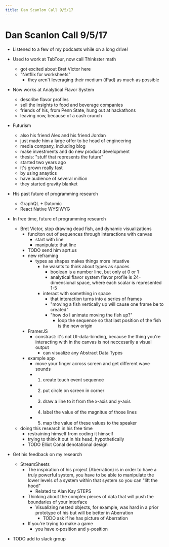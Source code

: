 ```yaml
---
title: Dan Scanlon Call 9/5/17
---
```


# Dan Scanlon Call 9/5/17


* Listened to a few of my podcasts while on a long drive!

* Used to work at TabTour, now call Thinkster math
  * got excited about Bret Victor here
  * "Netflix for worksheets"
    * they aren't leveraging their medium (iPad) as much as possible 


* Now works at Analytical Flavor System
  * describe flavor profiles
  * sell the insights to food and beverage companies
  * friends of his, from Penn State, hung out at hackathons
  * leaving now, because of a cash crunch


* Futurism
  * also his friend Alex and his friend Jordan
  * just made him a large offer to be head of engineering
  * media company, including blog
  * make investments and do new product development
  * thesis: "stuff that represents the future"
  * started two years ago
  * it's grown really fast
  * by using anaytics
  * have audience of several million
  * they started gravity blanket


* His past future of programming research
  * GraphQL + Datomic
  * React Native WYSIWYG


* In free time, future of programming research
  * Bret Victor, stop drawing dead fish, and dynamic visualizations
    * funciton out of sequences through interactions with canvas
      * start with line
      * manipulate that line
    * TODO send him aprt.us
    * new reframing
      * types as shapes makes things more intuative
        * he wasnts to think about types as spaces
          * boolean is a number line, but only at 0 or 1
          * analytical flavor system flavor profile is 24-dimensional space, where each scalar is represented 1-5
        * interact with something in space
          * that interaction turns into a series of frames
          * "moving a fish vertically up will cause one frame be to created"
          * "how do I animate moving the fish up?"
            * loop the sequence so that last position of the fish is the new origin
    * FramerJS
      * constrast: it's not UI-data-binding, because the thing you're interacting with in the canvas is not neccesarily a visual output
        * can visualize any Abstract Data Types
    * example app
      * move your finger across screen and get different wave sounds   
      * 1. create touch event sequence
      * 2. put circle on screen in corner
      * 3. draw a line to it from the x-axis and y-axis
      * 4. label the value of the magnitue of those lines
      * 5. map the value of these values to the speaker
  * doing this research in his free time
    * restraining himself from coding it himself
    * trying to think it out in his head, hypothetically
    * TODO Elliot Conal denotational design

* Get his feedback on my research
  * StreamSheets
    * The inspiration of his project (Aberration) is in order to have a truly powerful system, you have to be able to manipulate the lower levels of a system within that system so you can "lift the hood"
      * Related to Alan Kay STEPS
    * Thinking about the complex pieces of data that will push the boundaries of your interface
      * Visualizing nested objects, for example, was hard in a prior prototype of his but will be better in Aberration
        * TODO ask if he has picture of Aberration
    * If you're trying to make a game
      * you have x-position and y-position


* TODO add to slack group

<script>

(function(i,s,o,g,r,a,m){i['GoogleAnalyticsObject']=r;i[r]=i[r]||function(){
(i[r].q=i[r].q||[]).push(arguments)},i[r].l=1*new Date();a=s.createElement(o),
m=s.getElementsByTagName(o)[0];a.async=1;a.src=g;m.parentNode.insertBefore(a,m)
})(window,document,'script','https://www.google-analytics.com/analytics.js','ga');

ga('create', 'UA-103157758-1', 'auto');
ga('send', 'pageview');

</script>
<script repoPath="stevekrouse/futureofcoding.org" type="text/javascript" src="https://cdn.rawgit.com/stevekrouse/unbreakable-links/a52fab9ea12aa7faa69debc8456e1d33bcdcd70d/index.js"></script>